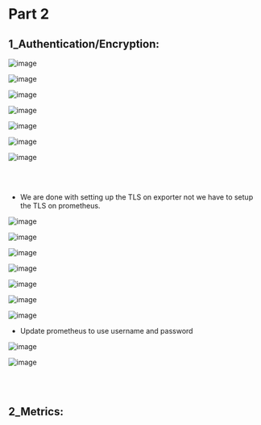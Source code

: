 # Part 2

## 1_Authentication/Encryption:

![image](https://github.com/its-sachink/devops_and_kodekloud_prep/assets/25415707/cd272489-76da-4dc3-8556-bc3bc267711b)

![image](https://github.com/its-sachink/devops_and_kodekloud_prep/assets/25415707/fb17211d-39f3-46c3-94c6-7219dcd36787)

![image](https://github.com/its-sachink/devops_and_kodekloud_prep/assets/25415707/b3682c13-b21d-406b-8c9e-50156fe29f9b)

![image](https://github.com/its-sachink/devops_and_kodekloud_prep/assets/25415707/fde4e1cb-8466-48e1-a607-3671be160a71)

![image](https://github.com/its-sachink/devops_and_kodekloud_prep/assets/25415707/1c31c1bc-e7b7-44cd-bcbb-97f4489a30ca)

![image](https://github.com/its-sachink/devops_and_kodekloud_prep/assets/25415707/50ceddf0-ddee-47d4-a9d5-8bf7538aa777)

![image](https://github.com/its-sachink/devops_and_kodekloud_prep/assets/25415707/a1cc7b93-d5c4-46e2-8a56-071024640809)

</br>
</br>

- We are done with setting up the TLS on exporter not we have to setup the TLS on prometheus.

![image](https://github.com/its-sachink/devops_and_kodekloud_prep/assets/25415707/d2bfdd9f-e1a1-44b4-a464-f7b1d37b3c38)

![image](https://github.com/its-sachink/devops_and_kodekloud_prep/assets/25415707/f96e8403-a18d-4c99-abdc-d378d0268461)

![image](https://github.com/its-sachink/devops_and_kodekloud_prep/assets/25415707/468b21f3-17c8-44d3-ae9f-3e1a2611ce81)

![image](https://github.com/its-sachink/devops_and_kodekloud_prep/assets/25415707/28e665d1-673f-41b7-8b28-0eef8fdcfc76)

![image](https://github.com/its-sachink/devops_and_kodekloud_prep/assets/25415707/f67fa869-1705-4165-9b71-d7e7a2675593)

![image](https://github.com/its-sachink/devops_and_kodekloud_prep/assets/25415707/216588df-4c03-43e0-a92d-3d79d5fce75b)

![image](https://github.com/its-sachink/devops_and_kodekloud_prep/assets/25415707/151f5bed-eae1-4872-b690-2c98d1882a73)

- Update prometheus to use username and password

![image](https://github.com/its-sachink/devops_and_kodekloud_prep/assets/25415707/cbdfdda4-6cdf-4ca1-bf4d-7a261a2c00cb)

![image](https://github.com/its-sachink/devops_and_kodekloud_prep/assets/25415707/2941cbd9-aaf9-4c13-85d3-67146bdb99ae)

</br>
</br>

## 2_Metrics:




















